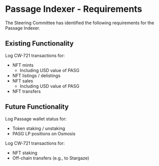 # Passage Indexer - Requirements
The Steering Committee has identified the following requirements for the Passage Indexer.

## Existing Functionality
Log CW-721 transactions for:
* NFT mints
  * Including USD value of PASG
* NFT listings / delistings
* NFT sales
  * Including USD value of PASG
* NFT transfers

## Future Functionality
Log Passage wallet status for:
* Token staking / unstaking
* PASG LP positions on Osmosis

Log CW-721 transactions for:
* NFT staking
* Off-chain transfers (e.g., to Stargaze)
